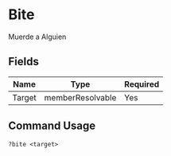 # Bite

Muerde a Alguien

## Fields

| Name | Type | Required |
|------|------|----------|
| Target | memberResolvable | Yes |

## Command Usage
```
?bite <target>
```